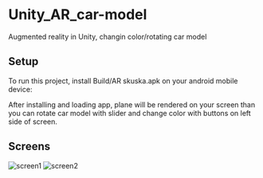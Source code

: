 # Unity_AR_car-model
Augmented reality in Unity, changin color/rotating car model

## Setup
To run this project, install Build/AR skuska.apk on your android mobile device:

After installing and loading app, plane will be rendered on your screen than you can rotate car model with slider
and change color with buttons on left side of screen.

## Screens
![screen1](https://user-images.githubusercontent.com/45428949/99575847-7d31f480-29d9-11eb-9b77-0ed9343bb1e6.jpg)
![screen2](https://user-images.githubusercontent.com/45428949/99575851-7dca8b00-29d9-11eb-9a70-19af2b27689a.jpg)
